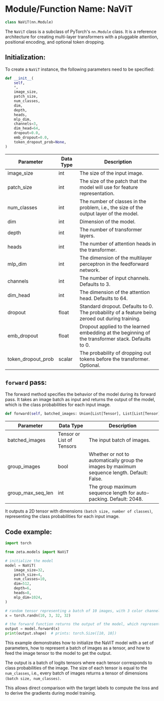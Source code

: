 # Module/Function Name: NaViT

```python
class NaViT(nn.Module)
```
The `NaViT` class is a subclass of PyTorch's `nn.Module` class. It is a reference architecture for creating multi-layer transformers with a pluggable attention, positional encoding, and optional token dropping.

## Initialization: 

To create a `NaViT` instance, the following parameters need to be specified:

```python
def __init__(
    self,
    *,
    image_size,
    patch_size,
    num_classes,
    dim,
    depth,
    heads,
    mlp_dim,
    channels=3,
    dim_head=64,
    dropout=0.0,
    emb_dropout=0.0,
    token_dropout_prob=None,
)
```

|  Parameter          |     Data Type  | Description                                                             |
|----------------------------|------|-------------------------------------------------------------------------------------------------- |
| image_size                      | int  | The size of the input image.                                                                       |
| patch_size                      | int  | The size of the patch that the model will use for feature representation.                                        |
| num_classes                 | int  | The number of classes in the problem, i.e., the size of the output layer of the model.                      |
| dim                           | int   | Dimension of the model.                                                                         |
| depth                         | int   | The number of transformer layers.                    |
| heads                         | int   | The number of attention heads in the transformer.                    |
| mlp_dim                      | int   | The dimension of the multilayer perceptron in the feedforward network.                         |
| channels                      | int  | The number of input channels. Defaults to 3.      |
| dim_head                     | int   | The dimension of the attention head. Defaults to 64. |
| dropout                       | float | Standard dropout. Defaults to 0. The probability of a feature being zeroed out during training. |
| emb_dropout                | float | Dropout applied to the learned embedding at the beginning of the transformer stack. Defaults to 0. |
| token_dropout_prob     | scalar | The probability of dropping out tokens before the transformer. Optional.|

## `forward` pass: 

The forward method specifies the behavior of the model during its forward pass. It takes an image batch as input and returns the output of the model, which is the class probabilities for each input image. 

```python
def forward(self, batched_images: Union[List[Tensor], List[List[Tensor]]], group_images=False, group_max_seq_len=2048)
```

|  Parameter          |     Data Type            | Description                                                  |
|----------------------------|-----------------|----------------------------------------------------- |
| batched_images           | Tensor or List of Tensors  | The input batch of images.                       |
| group_images             | bool | Whether or not to automatically group the images by maximum sequence length. Default: False. |
| group_max_seq_len   | int | The group maximum sequence length for auto-packing. Default: 2048. |

It outputs a 2D tensor with dimensions `(batch size, number of classes)`, representing the class probabilities for each input image.

## Code example:

```python
import torch

from zeta.models import NaViT

# initialize the model
model = NaViT(
    image_size=32,
    patch_size=4,
    num_classes=10,
    dim=512,
    depth=6,
    heads=8,
    mlp_dim=1024,
)

# random tensor representing a batch of 10 images, with 3 color channels, each 32x32 pixels
x = torch.randn(10, 3, 32, 32)

# the forward function returns the output of the model, which represents class probabilities for each image.
output = model.forward(x)
print(output.shape)  # prints: torch.Size([10, 10])
```

This example demonstrates how to initialize the NaViT model with a set of parameters, how to represent a batch of images as a tensor, and how to feed the image tensor to the model to get the output. 

The output is a batch of logits tensors where each tensor corresponds to class probabilities of the image. The size of each tensor is equal to the `num_classes`, i.e., every batch of images returns a tensor of dimensions `(batch size, num_classes)`. 

This allows direct comparison with the target labels to compute the loss and to derive the gradients during model training.
